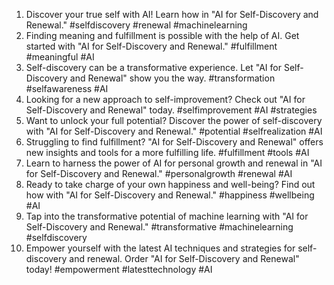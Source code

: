 1. Discover your true self with AI! Learn how in "AI for Self-Discovery and Renewal." #selfdiscovery #renewal #machinelearning
2. Finding meaning and fulfillment is possible with the help of AI. Get started with "AI for Self-Discovery and Renewal." #fulfillment #meaningful #AI
3. Self-discovery can be a transformative experience. Let "AI for Self-Discovery and Renewal" show you the way. #transformation #selfawareness #AI
4. Looking for a new approach to self-improvement? Check out "AI for Self-Discovery and Renewal" today. #selfimprovement #AI #strategies
5. Want to unlock your full potential? Discover the power of self-discovery with "AI for Self-Discovery and Renewal." #potential #selfrealization #AI
6. Struggling to find fulfillment? "AI for Self-Discovery and Renewal" offers new insights and tools for a more fulfilling life. #fulfillment #tools #AI
7. Learn to harness the power of AI for personal growth and renewal in "AI for Self-Discovery and Renewal." #personalgrowth #renewal #AI
8. Ready to take charge of your own happiness and well-being? Find out how with "AI for Self-Discovery and Renewal." #happiness #wellbeing #AI
9. Tap into the transformative potential of machine learning with "AI for Self-Discovery and Renewal." #transformative #machinelearning #selfdiscovery
10. Empower yourself with the latest AI techniques and strategies for self-discovery and renewal. Order "AI for Self-Discovery and Renewal" today! #empowerment #latesttechnology #AI
